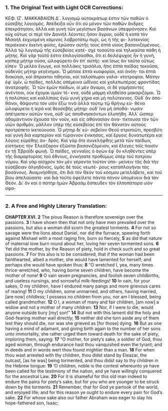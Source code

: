 ### 1. The Original Text with Light OCR Corrections:

ΚΕΦ. ΙΖ΄. ΜΑΚΚΑΒΑΙΩΝ Δ΄.
λογισμῷ αὐτοκράτωρ ἐστιν τῶν παθῶν ὁ εὐσεβὴς λογισμός.
Ἀπέδειξα οὖν ὅτι οὐ μόνον τῶν παθῶν ἄνδρες ἐπεκράτησαν,
ἀλλὰ καὶ γυνὴ τῶν μεγίστων βασάνων ὑπεφρόνησεν. Καὶ οὐχ
οὕτως οἱ περὶ τὸν Δανιὴλ λέοντες ἦσαν ἄγριοι, οὐδὲ ἡ κατὰ
τὸν Μισαὴλ ἐκχυομένη κάμινος λαβροτάτῳ πυρί, ὡς ἡ τῆς φι-
λοτεκνίας περιέκαιεν ἐκείνη φύσις, ἐρῶσαν αὐτῆς τοὺς ἑπτὰ
υἱοὺς βασανιζομένους. Ἀλλὰ τῷ λογισμῷ τῆς εὐσεβείας κατέ-
σχε τοσαῦτα καὶ τηλικαῦτα πάθη ἡ μήτης. Καὶ γὰρ τοῦτό ἐστιν
ἐπιλογίσασθαι, ὅτι εἰ δειλέψυχος ἦν ἡ γυνή, καίπερ μήτηρ οὖσα,
ὠλοφύρετο ἂν ἐπ᾿ αὐτῆς· καὶ ἴσως ἂν ταῦτα οὕτως εἶπεν· Ὦ
μελέα ἔγωγε, καὶ πολλάκις τρισάλια, ἥτις ἑπτὰ παῖδας τεκοῦσα,
οὐδενὸς μήτηρ γεγένημαι. Ὦ μάταιε ἑπτὰ κυοφορίαι, καὶ ἀνόη-
τοι ἑπτὰ διακύησι, καὶ ἄπρακτοι τιθηνίαι, καὶ ταλαίπωροι γαλα-
κτοτροφίαι. Μάτην ἐφ᾿ ὑμῖν, ὦ παῖδες, πολλὰς ὑπέμεινα ὠδῖνας
καὶ χαλεπωτέρας φροντίδας ἀνατροφῆς. Ὦ τῶν ἐμῶν παίδων,
οἱ μὲν ἄγαμοι, οἱ δὲ γαμήσαντες ἀνέντοοι, οὐκ ἔχομαι ὑμῶν τέ-
κνα, οὐδὲ μάμμη κληθεῖσα μακαριζόμαι. Ὦ ἡ πολύπαις καὶ
καλλίπαις ἐγὼ γυνὴ χήρα καὶ μὴ πολύτεκνος. Οὐδ᾿ ἂν ἀπο-
θάνοι, θάψοντα τὸν υἱὸν ἔξω τινὰ ἀλλὰ τούτῳ τῷ θρήνῳ εὐ-
θένα ὠλοφύρετο ἡ ἱερὰ καὶ θεοσεβὴς μήτηρ· οὐδ᾿ ἵνα μὴ ἀποθά-
νωσιν ἀπέτρεπεν αὐτῶν τινα, οὐδ᾿ ὡς ἀποθνησκόντων ἐλυπήθη.
Ἀλλ᾿ ὥσπερ ἀδαμάντινον ἔχουσα τὸν νοῦν, καὶ εἰς ἀθανασίαν ἀνα-
τίκτουσα τὸν τῶν υἱῶν ἀριθμόν, μᾶλλον ὑπὲρ τῆς εὐσεβείας ἐπὶ
τὸν θάνατον αὐτοὺς προτρέπετο ἱκετεύουσα. Ὦ μήτηρ δι᾿ εὐ-
σεβεῖαν Θεοῦ στρατιῶτι, πρεσβῦτι καὶ γυνὴ διὰ καρτερίαν καὶ
τύραννον ἐνίκησας, καὶ ἔργοις δυνατωτέρα καὶ λόγοις εὑρέθης ἀν-
δρός. Καὶ γὰρ ὅτε συνελήφθης μετὰ τῶν παίδων, εἰστήκεις τὸν
Ἐλεάζαρον ἐξῶστα βασανιζόμενον, καὶ ἔλεγες τοῖς παισὶν ἐν τῇ
Ἑβραΐδι φωνῇ. Ὦ παῖδες, γενναῖος ὁ ἀγὼν ἐφ᾿ ὃν κληθέντες ὑπὲρ
τῆς διαμαρτυρίας τοῦ ἔθνους, ἐνικήσατε προθύμως ὑπὲρ τοῦ
πατρίου νόμου. Καὶ γὰρ αἰσχρὸν τὸν μὲν γέροντα τοῦτον ὑπο-
μείνειν τὰς διὰ τὴν εὐσέβειαν ἀλγηδόνας, ὑμᾶς δὲ τοὺς νεωτέ-
ρους καταπλαγῆναι τὰς βασάνους. Ἀναμνήσθητε, ὅτι διὰ τὸν
Θεὸν τοῦ κόσμου μετελάβετε, καὶ τοῦ βίου ἀπελαύσατε· καὶ διὰ
τοῦτο ὀφείλετε πάντα πόνον ὑπομένειν διὰ τὸν Θεόν. Δι᾿ ὃν
καὶ ὁ πατὴρ ἡμῶν Ἀβραὰμ ἔσπευδεν τὸν ἐλποπάτορα υἱὸν σφα-

---

### 2. A Free and Highly Literary Translation:

**CHAPTER XVI.**
**2** The pious Reason is therefore sovereign over the passions.
**3** I have shown then that not only have men prevailed over the passions, but also a woman did scorn the greatest torments.
**4** For not so savage were the lions about Daniel, nor did the furnace, spewing forth against Mishael with a most raging fire, burn so fiercely,
**5** as did that nature of maternal love burn round about her, loving her seven tormented sons.
**6** Yet did the mother, by the Reason of piety, hold in check such and so great passions.
**7** For this also is to be considered, that if the woman had been fainthearted, albeit a mother, she would have lamented for herself; and perhaps she would have spoken thus:
**8** “O wretched I, yea, many times thrice-wretched, who, having borne seven children, have become the mother of none!
**9** O vain seven pregnancies, and foolish seven childbirths, and useless nursings, and sorrowful milk-feedings!
**10** In vain, for your sakes, O my children, have I endured many pangs and more grievous cares of rearing!
**11** O my children, some unmarried, and others, having married, [are now] childless; I possess no children from you, nor am I blessed, being called grandmother.
**12** O I, a woman of many and fair children, [am now] a widow and not a mother of many children.
**13** Nor, if I were to die, would anyone outside bury [my] son!”
**14** But not with this lament did the holy and God-fearing mother wail directly;
**15** neither did she turn aside any of them lest they should die, nor was she grieved as [for those] dying.
**16** But as one having a mind of adamant, and giving birth again to the number of her sons unto immortality, she rather urged them toward death for the sake of piety, imploring them, saying:
**17** “O mother, for piety’s sake, a soldier of God, thou aged woman, through endurance hast thou vanquished even the tyrant; and in deeds and in words wert thou found mightier than a man.
**18** For when thou wast arrested with thy children, thou didst stand by Eleazar, the outcast, [as he was] being tormented, and thou didst say to thy children in the Hebrew tongue:
**19** ‘O children, noble is the contest whereunto ye have been called for the testimony of the nation, and ye have willingly conquered for the ancestral Law.
**20** For it is shameful for this old man indeed to endure the pains for piety’s sake, but for you who are younger to be struck down by the torments.
**21** Remember, that for God ye partook of the world, and enjoyed life; and for this reason ye ought to endure every pain for God’s sake.
**22** For whose sake also our father Abraham was eager to slay his hope-fathered son, Isaac;